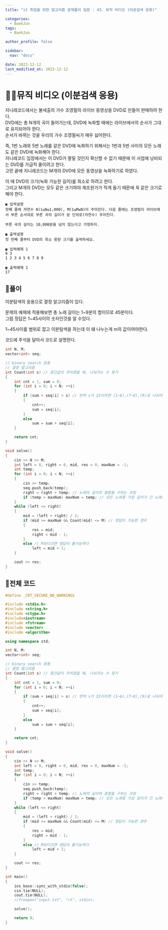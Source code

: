 ```yaml
---
title: "it 취업을 위한 알고리즘 문제풀이 입문 : 43. 뮤직 비디오 (이분검색 응용)"

categories:
  - BaekJun
tags:
  - BaekJun

author_profile: false

sidebar:
  nav: "docs"

date: 2023-12-12
last_modified_at: 2023-12-12
---
```


# 🙇‍♀️뮤직 비디오 (이분검색 응용)

지니레코드에서는 불세출의 가수 조영필의 라이브 동영상을 DVD로 만들어 판매하려 한다.  
DVD에는 총 N개의 곡이 들어가는데, DVD에 녹화할 때에는 라이브에서의 순서가 그대로 유지되어야 한다.  
순서가 바뀌는 것을 우리의 가수 조영필씨가 매우 싫어한다.  

즉, 1번 노래와 5번 노래를 같은 DVD에 녹화하기 위해서는 1번과 5번 사이의 모든 노래도 같은 DVD에 녹화해야 한다.  
지니레코드 입장에서는 이 DVD가 팔릴 것인지 확신할 수 없기 때문에 이 사업에 낭비되는 DVD를 가급적 줄이려고 한다.  
고민 끝에 지니레코드는 M개의 DVD에 모든 동영상을 녹화하기로 하였다.  

이 때 DVD의 크기(녹화 가능한 길이)를 최소로 하려고 한다.  
그리고 M개의 DVD는 모두 같은 크기여야 제조원가가 적게 들기 때문에 꼭 같은 크기로 해야 한다.

```
▣ 입력설명
첫째 줄에 자연수 N(1≤N≤1,000), M(1≤M≤N)이 주어진다. 다음 줄에는 조영필이 라이브에서 부른 순서대로 부른 곡의 길이가 분 단위로(자연수) 주어진다. 

부른 곡의 길이는 10,000분을 넘지 않는다고 가정하자.

▣ 출력설명
첫 번째 줄부터 DVD의 최소 용량 크기를 출력하세요.

▣ 입력예제 1 
9 3
1 2 3 4 5 6 7 8 9

▣ 출력예제 1
17
```

## 🚀풀이

이분탐색의 응용으로 결정 알고리즘이 있다.  

문제의 예제에 적용해보면 총 노래 길이는 1~9분의 합이므로 45분이다.  
그럼 정답은 1~45사이의 숫자인것을 알 수있다.  

1~45사이를 범위로 잡고 이분탐색을 하는데 이 떄 나누는게 m의 값이여야한다.  

코드에 주석을 달아서 코드로 설명한다.  

```cpp
int N, M;
vector<int> seq;

// binary search 응용
// 결정 알고리즘
int Count(int s) // 중간값이 주어졌을 때, 나눠지는 수 찾기
{
	int cnt = 1, sum = 0;
	for (int i = 0; i < N; ++i)
	{
		if (sum + seq[i] > s) // 만약 s가 23이라면 (1~6),(7~8),(9)로 나뉘어 질 것이다.
		{
			cnt++;
			sum = seq[i];
		}
		else
			sum = sum + seq[i];
	}

	return cnt;
}

void solve()
{
	cin >> N >> M;
	int left = 0, right = 0, mid, res = 0, maxNum = -1;
	int temp;
	for (int i = 0; i < N; ++i)
	{
		cin >> temp;
		seq.push_back(temp);
		right = right + temp; // 노래의 길이의 총합을 구하는 과정
		if (temp > maxNum) maxNum = temp; // 모든 노래중 가장 길이가 긴 노래의 길이 가져오기
	}
	while (left <= right)
	{
		mid = (left + right) / 2;
		if (mid >= maxNum && Count(mid) <= M) // 정답이 가능한 경우
		{
			res = mid;
			right = mid - 1;
		}
		else // M보다크면 정답이 불가능하다
			left = mid + 1;
	}

	cout << res;
}
```

## 🚀전체 코드

```cpp
#define _CRT_SECURE_NO_WARNINGS

#include <stdio.h>
#include <string.h>
#include <ctype.h>
#include<iostream>
#include <fstream>
#include <vector>
#include <algorithm>

using namespace std;

int N, M;
vector<int> seq;

// binary search 응용
// 결정 알고리즘
int Count(int s) // 중간값이 주어졌을 때, 나눠지는 수 찾기
{
	int cnt = 1, sum = 0;
	for (int i = 0; i < N; ++i)
	{
		if (sum + seq[i] > s) // 만약 s가 23이라면 (1~6),(7~8),(9)로 나뉘어 질 것이다.
		{
			cnt++;
			sum = seq[i];
		}
		else
			sum = sum + seq[i];
	}

	return cnt;
}

void solve()
{
	cin >> N >> M;
	int left = 0, right = 0, mid, res = 0, maxNum = -1;
	int temp;
	for (int i = 0; i < N; ++i)
	{
		cin >> temp;
		seq.push_back(temp);
		right = right + temp; // 노래의 길이의 총합을 구하는 과정
		if (temp > maxNum) maxNum = temp; // 모든 노래중 가장 길이가 긴 노래의 길이 가져오기
	}
	while (left <= right)
	{
		mid = (left + right) / 2;
		if (mid >= maxNum && Count(mid) <= M) // 정답이 가능한 경우
		{
			res = mid;
			right = mid - 1;
		}
		else // M보다크면 정답이 불가능하다
			left = mid + 1;
	}

	cout << res;
}

int main()
{
	ios_base::sync_with_stdio(false);
	cin.tie(NULL);
	cout.tie(NULL);
	//freopen("input.txt", "rt", stdin);

	solve();

	return 0;
}
```
